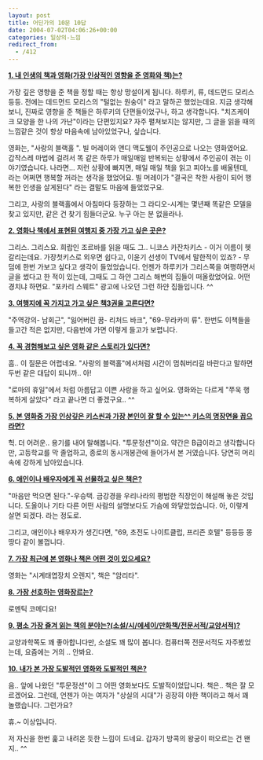 ```yaml
---
layout: post
title: 어딘가의 10문 10답
date: 2004-07-02T04:06:26+00:00
categories: 일상의-느낌
redirect_from:
  - /412
---
```


<u><strong>1. 내 인생의 책과 영화(가장 인상적인 영향을 준 영화와 책)는?</strong></u>

가장 깊은 영향을 준 책을 정할 때는 항상 망설이게 됩니다. 하루키, 류, 데드먼드 모리스 등등. 전에는 데드먼드 모리스의 "털없는 원숭이" 라고 말하곤 했었는데요. 지금 생각해보니, 진짜로 영향을 준 책들은 하루키의 단편들이었구나, 하고 생각합니다. "치즈케이크 모양을 한 나의 가난"이라는 단편있지요? 자주 펼쳐보지는 않지만, 그 글을 읽을 때의 느낌같은 것이 항상 마음속에 남아있었구나, 싶습니다.

영화는, "사랑의 블랙홀 ". 빌 머레이와 앤디 맥도웰이 주인공으로 나오는 영화였어요. 갑작스레 마법에 걸려서 똑 같은 하루가 매일매일 반복되는 상황에서 주인공이 겪는 이야기였습니다. 나라면... 저런 상황에 빠지면, 매일 매일 책을 읽고 피아노를 배울텐데, 라는 어쩌면 행복할 꺼라는 생각을 했었어요. 빌 머레이가 "결국은 착한 사람이 되어 행복한 인생을 살게된다" 라는 결말도 마음에 들었었구요.

그리고, 사랑의 블랙홀에서 아침마다 등장하는 그 라디오-시계는 몇년째 똑같은 모델을 찾고 있지만, 같은 건 찾기 힘들더군요. 누구 아는 분 없을라나.

<u><strong>2. 영화나 책에서 표현된 여행지 중 가장 가고 싶은 곳은?</strong></u>

그리스. 그리스요. 희랍인 조르바를 읽을 때도 그.. 니코스 카잔차키스 - 이거 이름이 헷갈리는데요. 가장첫키스로 외우면 쉽다고, 이윤기 선생이 TV에서 말한적이 있죠? - 무덤에 한번 가보고 싶다고 생각이 들었었습니다. 언젠가 하루키가 그리스쪽을 여행하면서 글을 썼다고 한 적이 있는데, 그때도 그 하얀 그리스 해변의 집들이 떠올랐었어요. 어떤 경치냐 하면요. "포카리 스웨트" 광고에 나오던 그런 하얀 집들입니다. ^^

<u><strong>3. 여행지에 꼭 가지고 가고 싶은 책3권을 고른다면?</strong></u>

"주역강의- 남회근", "잃어버린 꿈- 리처드 바크", "69-무라카미 류". 한번도 이책들을 들고간 적은 없지만, 다음번에 가면 이렇게 들고가 보렵니다.

<u><strong>4. 꼭 경험해보고 싶은 영화 같은 스토리가 있다면?</strong></u>

흠.. 이 질문은 어렵네요. "사랑의 블랙홀"에서처럼 시간이 멈춰버리길 바란다고 말하면 두번 같은 대답이 되니까.. 아!

"로마의 휴일"에서 처럼 아름답고 이쁜 사랑을 하고 싶어요. 영화와는 다르게 "쭈욱 행복하게 살았다" 라고 끝나면 더 좋겠구요.. ^^

<u><strong>5. 본 영화중 가장 인상깊은 키스씬과 가장 본인이 잘 할 수 있는^^ 키스의 명장면을 꼽으라면?</strong></u>

헉. 더 어려운.. 용기를 내어 말해봅니다. "투문정션"이요. 약간은 B급이라고 생각합니다만, 고등학교를 막 졸업하고, 종로의 동시개봉관에 들어가서 본 거였습니다. 당연히 머리속에 강하게 남아있습니다.

<u><strong>6. 애인이나 배우자에게 꼭 선물하고 싶은 책은?</strong></u>

"마음만 먹으면 된다."-우승택. 금강경을 우리나라의 평범한 직장인이 해설해 놓은 것입니다. 도올이나 기타 다른 어떤 사람의 설명보다도 가슴에 와닿았었습니다. 아, 이렇게 살면 되겠다. 라는 정도로.

그리고, 애인이나 배우자가 생긴다면, "69, 초전도 나이트클럽, 프리즌 호텔" 등등등 몽땅다 같이 볼껍니다.

<u><strong>7. 가장 최근에 본 영화나 책은 어떤 것이 있으세요?</strong></u>

영화는 "시계태엽장치 오렌지", 책은 "암리타".

<u><strong>8. 가장 선호하는 영화장르는?</strong></u>

로멘틱 코메디요!

<u><strong>9. 평소 가장 즐겨 읽는 책의 분야는?(소설/시/에세이/만화책/전문서적/교양서적)?</strong></u>

교양과학쪽도 꽤 좋아합니다만, 소설도 꽤 많이 봅니다. 컴퓨터쪽 전문서적도 자주봤었는데, 요즘에는 거의 .. 안봐요.

<u><strong>10. 내가 본 가장 도발적인 영화와 도발적인 책은?</strong></u>

음.. 앞에 나왔던 "투문정션"이 그 어떤 영화보다도 도발적이었답니다. 책은.. 책은 잘 모르겠어요. 그런데, 언젠가 아는 여자가 "상실의 시대"가 굉장히 야한 책이라고 해서 꽤 놀랬습니다. 그런가요?

휴.~ 이상입니다.

저 자신을 한번 훑고 내려온 듯한 느낌이 드네요. 갑자기 방콕의 왕궁이 떠오르는 건 왠지.. ^^
